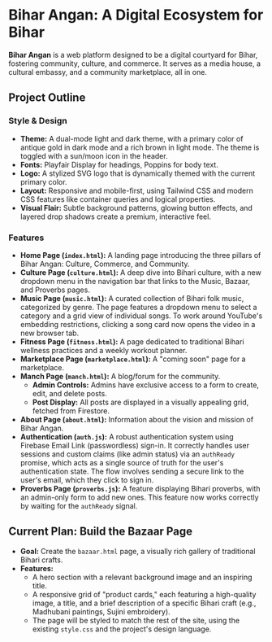 
# Bihar Angan: A Digital Ecosystem for Bihar

**Bihar Angan** is a web platform designed to be a digital courtyard for Bihar, fostering community, culture, and commerce. It serves as a media house, a cultural embassy, and a community marketplace, all in one.

## Project Outline

### Style & Design

*   **Theme:** A dual-mode light and dark theme, with a primary color of antique gold in dark mode and a rich brown in light mode. The theme is toggled with a sun/moon icon in the header.
*   **Fonts:** Playfair Display for headings, Poppins for body text.
*   **Logo:** A stylized SVG logo that is dynamically themed with the current primary color.
*   **Layout:** Responsive and mobile-first, using Tailwind CSS and modern CSS features like container queries and logical properties.
*   **Visual Flair:** Subtle background patterns, glowing button effects, and layered drop shadows create a premium, interactive feel.

### Features

*   **Home Page (`index.html`):** A landing page introducing the three pillars of Bihar Angan: Culture, Commerce, and Community.
*   **Culture Page (`culture.html`):** A deep dive into Bihari culture, with a new dropdown menu in the navigation bar that links to the Music, Bazaar, and Proverbs pages.
*   **Music Page (`music.html`):** A curated collection of Bihari folk music, categorized by genre. The page features a dropdown menu to select a category and a grid view of individual songs. To work around YouTube's embedding restrictions, clicking a song card now opens the video in a new browser tab.
*   **Fitness Page (`fitness.html`):** A page dedicated to traditional Bihari wellness practices and a weekly workout planner.
*   **Marketplace Page (`marketplace.html`):** A "coming soon" page for a marketplace.
*   **Manch Page (`manch.html`):** A blog/forum for the community.
    *   **Admin Controls:** Admins have exclusive access to a form to create, edit, and delete posts.
    *   **Post Display:** All posts are displayed in a visually appealing grid, fetched from Firestore.
*   **About Page (`about.html`):** Information about the vision and mission of Bihar Angan.
*   **Authentication (`auth.js`):** A robust authentication system using Firebase Email Link (passwordless) sign-in. It correctly handles user sessions and custom claims (like admin status) via an `authReady` promise, which acts as a single source of truth for the user's authentication state. The flow involves sending a secure link to the user's email, which they click to sign in.
*   **Proverbs Page (`proverbs.js`):** A feature displaying Bihari proverbs, with an admin-only form to add new ones. This feature now works correctly by waiting for the `authReady` signal.

## Current Plan: Build the Bazaar Page

*   **Goal:** Create the `bazaar.html` page, a visually rich gallery of traditional Bihari crafts.
*   **Features:**
    *   A hero section with a relevant background image and an inspiring title.
    *   A responsive grid of "product cards," each featuring a high-quality image, a title, and a brief description of a specific Bihari craft (e.g., Madhubani paintings, Sujini embroidery).
    *   The page will be styled to match the rest of the site, using the existing `style.css` and the project's design language.

